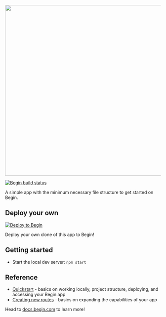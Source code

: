 <img src="https://static.begin.app/node-minimal/readme-banner.png" width="553">

[![Begin build status](https://buildstatus.begin.app/cake-vb1/status.svg)](https://begin.com)

A simple app with the minimum necessary file structure to get started on Begin.

## Deploy your own

[![Deploy to Begin](https://static.begin.com/deploy-to-begin.svg)](https://begin.com/apps/create?template=https://github.com/begin-examples/node-minimal)

Deploy your own clone of this app to Begin!

## Getting started

- Start the local dev server: `npm start`

## Reference

- [Quickstart](https://docs.begin.com/en/guides/quickstart/) - basics on working locally, project structure, deploying, and accessing your Begin app
- [Creating new routes](https://docs.begin.com/en/functions/creating-new-functions) - basics on expanding the capabilities of your app

Head to [docs.begin.com](https://docs.begin.com/) to learn more!
